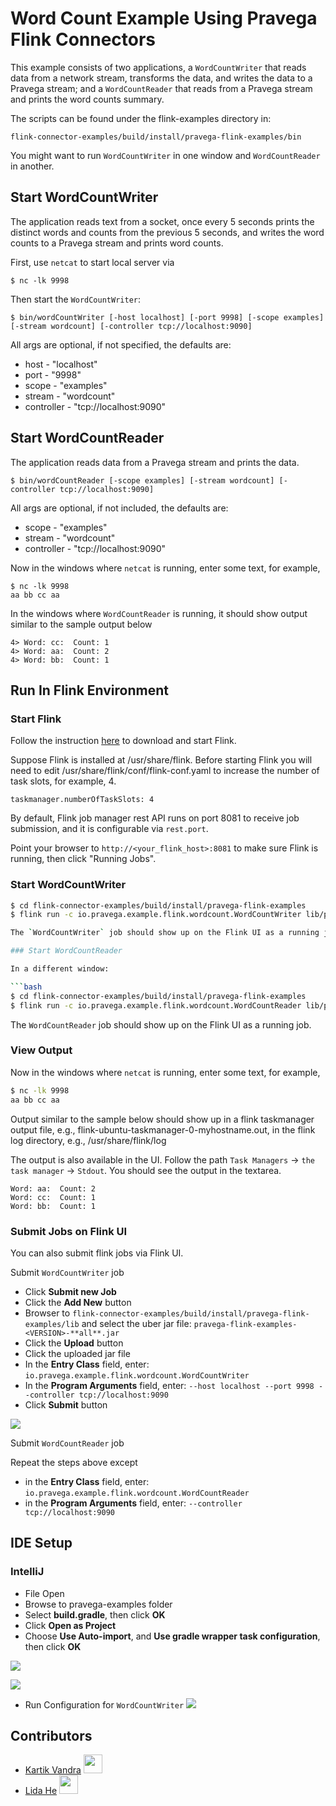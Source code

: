# Word Count Example Using Pravega Flink Connectors
This example consists of two applications, a `WordCountWriter` that reads data from a 
network stream, transforms the data, and writes the data to a Pravega stream; and a
`WordCountReader` that reads from a Pravega stream and prints the word counts summary.

The scripts can be found under the flink-examples directory in:
```
flink-connector-examples/build/install/pravega-flink-examples/bin
```
You might want to run `WordCountWriter` in one window and `WordCountReader` in another.


## Start WordCountWriter
The application reads text from a socket, once every 5 seconds prints the distinct words and counts from the previous 5 seconds, and writes the word counts to a Pravega stream and prints word counts.

First, use `netcat` to start local server via
```
$ nc -lk 9998
```

Then start the `WordCountWriter`:
```
$ bin/wordCountWriter [-host localhost] [-port 9998] [-scope examples] [-stream wordcount] [-controller tcp://localhost:9090]
```

All args are optional, if not specified, the defaults are:

 * host - "localhost"
 * port - "9998"
 * scope - "examples" 
 * stream - "wordcount"
 * controller - "tcp://localhost:9090"

## Start WordCountReader
The application reads data from a Pravega stream and prints the data.
```
$ bin/wordCountReader [-scope examples] [-stream wordcount] [-controller tcp://localhost:9090]
```
All args are optional, if not included, the defaults are:
 * scope - "examples"
 * stream - "wordcount"
 * controller - "tcp://localhost:9090"

Now in the windows where `netcat` is running, enter some text, for example,
```
$ nc -lk 9998
aa bb cc aa
```

In the windows where `WordCountReader` is running, it should show output similar to the sample output below
```
4> Word: cc:  Count: 1
4> Word: aa:  Count: 2
4> Word: bb:  Count: 1
```
 
## Run In Flink Environment

### Start Flink

Follow the instruction [here](https://ci.apache.org/projects/flink/flink-docs-stable/docs/deployment/resource-providers/standalone/overview/) to download and start Flink.

Suppose Flink is installed at /usr/share/flink. Before starting Flink you will need to edit /usr/share/flink/conf/flink-conf.yaml to increase the number of task slots, for example, 4.
```
taskmanager.numberOfTaskSlots: 4
```

By default, Flink job manager rest API runs on port 8081 to receive job submission, and it is configurable via `rest.port`.

Point your browser to `http://<your_flink_host>:8081` to make sure Flink is running, then click "Running Jobs".

### Start WordCountWriter

```bash
$ cd flink-connector-examples/build/install/pravega-flink-examples
$ flink run -c io.pravega.example.flink.wordcount.WordCountWriter lib/pravega-flink-examples-<VERSION>-all.jar --host localhost --port 9998 --controller tcp://localhost:9090

The `WordCountWriter` job should show up on the Flink UI as a running job.

### Start WordCountReader

In a different window:

```bash
$ cd flink-connector-examples/build/install/pravega-flink-examples
$ flink run -c io.pravega.example.flink.wordcount.WordCountReader lib/pravega-flink-examples-<VERSION>-all.jar --controller tcp://localhost:9090
```

The `WordCountReader` job should show up on the Flink UI as a running job.

### View Output
Now in the windows where `netcat` is running, enter some text, for example,

```bash
$ nc -lk 9998
aa bb cc aa
```

Output similar to the sample below should show up in a flink taskmanager output file, e.g., flink-ubuntu-taskmanager-0-myhostname.out, in the flink log directory, e.g., /usr/share/flink/log

The output is also available in the UI. Follow the path `Task Managers` -> `the task manager` -> `Stdout`.
You should see the output in the textarea.

```
Word: aa:  Count: 2
Word: cc:  Count: 1
Word: bb:  Count: 1
```

### Submit Jobs on Flink UI

You can also submit flink jobs via Flink UI.

Submit `WordCountWriter` job

- Click **Submit new Job**
- Click the **Add New** button
- Browser to `flink-connector-examples/build/install/pravega-flink-examples/lib` and select the uber jar file: `pravega-flink-examples-<VERSION>-**all**.jar`
- Click the **Upload** button
- Click the uploaded jar file
- In the **Entry Class** field, enter: ```io.pravega.example.flink.wordcount.WordCountWriter```
- In the **Program Arguments** field, enter: ```--host localhost --port 9998 --controller tcp://localhost:9090```
- Click **Submit** button

![](image/flink-wordcount-submit-writer.png)

Submit `WordCountReader` job

Repeat the steps above except
- in the **Entry Class** field, enter: ```io.pravega.example.flink.wordcount.WordCountReader```
- in the **Program Arguments** field, enter: ```--controller tcp://localhost:9090```

## IDE Setup
### IntelliJ
- File Open
- Browse to pravega-examples folder
- Select **build.gradle**, then click **OK**
- Click **Open as Project**
- Choose **Use Auto-import**, and **Use gradle wrapper task configuration**, then click **OK**

![](image/flink-wordcount-intellij-01.png)

![](image/flink-wordcount-intellij-02.png)

- Run Configuration for `WordCountWriter`
![](image/flink-wordcount-intellij-04.png)

## Contributors ##
* [Kartik Vandra](https://github.com/kvandra)   <img src="https://avatars3.githubusercontent.com/u/5042709?s=460&v=4" width="30" height="30">
* [Lida He](https://github.com/hldnova)   <img src="https://avatars0.githubusercontent.com/u/11613034?s=460&v=4" width="30" height="30">

